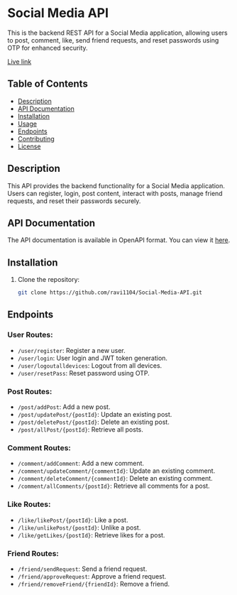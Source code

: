 # Social Media API

This is the backend REST API for a Social Media application, allowing users to post, comment, like, send friend requests, and reset passwords using OTP for enhanced security.

[Live link](https://frail-life-jacket-frog.cyclic.app/api-docs/)


## Table of Contents

- [Description](#description)
- [API Documentation](#api-documentation)
- [Installation](#installation)
- [Usage](#usage)
- [Endpoints](#endpoints)
- [Contributing](#contributing)
- [License](#license)

## Description

This API provides the backend functionality for a Social Media application. Users can register, login, post content, interact with posts, manage friend requests, and reset their passwords securely.

## API Documentation

The API documentation is available in OpenAPI format. You can view it [here](https://frail-life-jacket-frog.cyclic.app/api-docs/).

## Installation

1. Clone the repository:

   ```bash
   git clone https://github.com/ravi1104/Social-Media-API.git

## Endpoints

### User Routes:

- `/user/register`: Register a new user.
- `/user/login`: User login and JWT token generation.
- `/user/logoutalldevices`: Logout from all devices.
- `/user/resetPass`: Reset password using OTP.

### Post Routes:

- `/post/addPost`: Add a new post.
- `/post/updatePost/{postId}`: Update an existing post.
- `/post/deletePost/{postId}`: Delete an existing post.
- `/post/allPost/{postId}`: Retrieve all posts.

### Comment Routes:

- `/comment/addComment`: Add a new comment.
- `/comment/updateComment/{commentId}`: Update an existing comment.
- `/comment/deleteComment/{commentId}`: Delete an existing comment.
- `/comment/allComments/{postId}`: Retrieve all comments for a post.

### Like Routes:

- `/like/likePost/{postId}`: Like a post.
- `/like/unlikePost/{postId}`: Unlike a post.
- `/like/getLikes/{postId}`: Retrieve likes for a post.

### Friend Routes:

- `/friend/sendRequest`: Send a friend request.
- `/friend/approveRequest`: Approve a friend request.
- `/friend/removeFriend/{friendId}`: Remove a friend.
